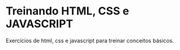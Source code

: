# Treinando HTML, CSS e JAVASCRIPT

Exercícios de html, css e javascript para treinar conceitos básicos.

